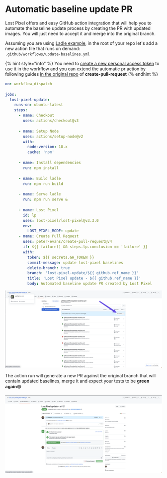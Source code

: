 # Automatic baseline update PR

Lost Pixel offers and easy GitHub action integration that will help you to automate the baseline update process by creating the PR with updated images. You will just need to accept it and merge into the original branch.

Assuming you are using [Ladle example](../guides/getting-started/getting-started.md), in the root of your repo let's add a new action file that runs on demand:\
`.github/workflows/update-baselines.yml`

{% hint style="info" %}
You need to [create a new personal access token](https://docs.github.com/en/authentication/keeping-your-account-and-data-secure/creating-a-personal-access-token) to use it in the workflow and you can extend the automatic pr action by following guides [in the original repo](https://github.com/peter-evans/create-pull-request) of **create-pull-request**
{% endhint %}

```yaml
on: workflow_dispatch

jobs:
  lost-pixel-update:
    runs-on: ubuntu-latest
    steps:
      - name: Checkout
        uses: actions/checkout@v3

      - name: Setup Node
        uses: actions/setup-node@v2
        with:
          node-version: 18.x
          cache: 'npm'

      - name: Install dependencies
        run: npm install

      - name: Build ladle
        run: npm run build

      - name: Serve ladle
        run: npm run serve &

      - name: Lost Pixel
        id: lp
        uses: lost-pixel/lost-pixel@v3.3.0
        env:
          LOST_PIXEL_MODE: update
      - name: Create Pull Request
        uses: peter-evans/create-pull-request@v4
        if: ${{ failure() && steps.lp.conclusion == 'failure' }}
        with:
          token: ${{ secrets.GH_TOKEN }}
          commit-message: update lost-pixel baselines
          delete-branch: true
          branch: 'lost-pixel-update/${{ github.ref_name }}'
          title: 'Lost Pixel update - ${{ github.ref_name }}'
          body: Automated baseline update PR created by Lost Pixel
```

![Run the action this way](<../.gitbook/assets/image (1).png>)

The action run will generate a new PR against the original branch that will contain updated baselines, merge it and expect your tests to be **green again**:green_circle:

![Automatically generated PR](../.gitbook/assets/image.png)
